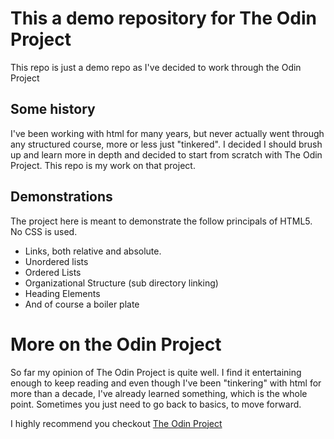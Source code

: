 # This a demo repository for The Odin Project

This repo is just a demo repo as I've decided to work through the Odin Project

## Some history
I've been working with html for many years, but never actually went through any structured course, more or less just "tinkered". I decided I should brush up and learn more in depth and decided to start from scratch with The Odin Project. This repo is my work on that project.

## Demonstrations
The project here is meant to demonstrate the follow principals of HTML5. No CSS is used.

* Links, both relative and absolute.
* Unordered lists
* Ordered Lists
* Organizational Structure (sub directory linking)
* Heading Elements
* And of course a boiler plate

# More on the Odin Project
So far my opinion of The Odin Project is quite well. I find it entertaining enough to keep reading and even though I've been "tinkering" with html for more than a decade, I've already learned something, which is the whole point. Sometimes you just need to go back to basics, to move forward.

I highly recommend you checkout [The Odin Project](https://TheOdinProject)
